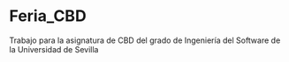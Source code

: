 # Feria_CBD
Trabajo para la asignatura de CBD del grado de Ingeniería del Software de la Universidad de Sevilla